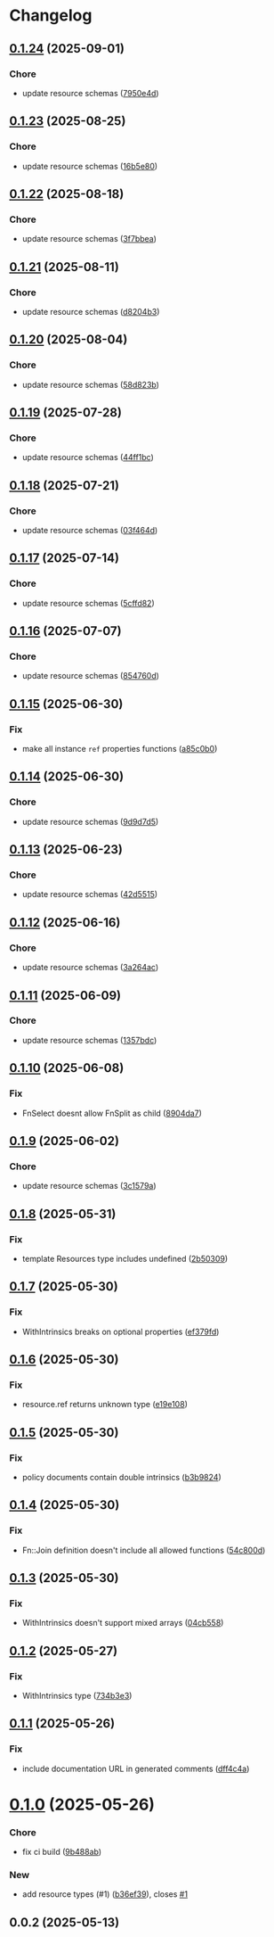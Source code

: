 # Changelog

## [0.1.24](https://github.com/propulsionworks/cloudformation/compare/0.1.23...0.1.24) (2025-09-01)


### Chore

* update resource schemas ([7950e4d](https://github.com/propulsionworks/cloudformation/commit/7950e4d8dd3131dbc3ba5144adf6c9ce1f79507d))

## [0.1.23](https://github.com/propulsionworks/cloudformation/compare/0.1.22...0.1.23) (2025-08-25)


### Chore

* update resource schemas ([16b5e80](https://github.com/propulsionworks/cloudformation/commit/16b5e805cdfa5891d8660b708b5088d9b6e1c410))

## [0.1.22](https://github.com/propulsionworks/cloudformation/compare/0.1.21...0.1.22) (2025-08-18)


### Chore

* update resource schemas ([3f7bbea](https://github.com/propulsionworks/cloudformation/commit/3f7bbea2dab9d3b59e25589f3e5a35441287d4db))

## [0.1.21](https://github.com/propulsionworks/cloudformation/compare/0.1.20...0.1.21) (2025-08-11)


### Chore

* update resource schemas ([d8204b3](https://github.com/propulsionworks/cloudformation/commit/d8204b39ef367f4fd00b35870db1bce2250b4bff))

## [0.1.20](https://github.com/propulsionworks/cloudformation/compare/0.1.19...0.1.20) (2025-08-04)


### Chore

* update resource schemas ([58d823b](https://github.com/propulsionworks/cloudformation/commit/58d823bf47044d1346c52a98578400ffb437bf9e))

## [0.1.19](https://github.com/propulsionworks/cloudformation/compare/0.1.18...0.1.19) (2025-07-28)


### Chore

* update resource schemas ([44ff1bc](https://github.com/propulsionworks/cloudformation/commit/44ff1bc5f478c4bc2344a810cce7d844c914e5e8))

## [0.1.18](https://github.com/propulsionworks/cloudformation/compare/0.1.17...0.1.18) (2025-07-21)


### Chore

* update resource schemas ([03f464d](https://github.com/propulsionworks/cloudformation/commit/03f464dfd0943d1ca37aa7c16122add7712f7cc7))

## [0.1.17](https://github.com/propulsionworks/cloudformation/compare/0.1.16...0.1.17) (2025-07-14)


### Chore

* update resource schemas ([5cffd82](https://github.com/propulsionworks/cloudformation/commit/5cffd824bfb9892524812c8f11760366a13651c1))

## [0.1.16](https://github.com/propulsionworks/cloudformation/compare/0.1.15...0.1.16) (2025-07-07)


### Chore

* update resource schemas ([854760d](https://github.com/propulsionworks/cloudformation/commit/854760dc5ea7e1a25fa76e34208af3df45cc984a))

## [0.1.15](https://github.com/propulsionworks/cloudformation/compare/0.1.14...0.1.15) (2025-06-30)


### Fix

* make all instance `ref` properties functions ([a85c0b0](https://github.com/propulsionworks/cloudformation/commit/a85c0b0cf5caaf96f5904d2299cc3fd5aaffc75d))

## [0.1.14](https://github.com/propulsionworks/cloudformation/compare/0.1.13...0.1.14) (2025-06-30)


### Chore

* update resource schemas ([9d9d7d5](https://github.com/propulsionworks/cloudformation/commit/9d9d7d50c2a14f32928465452512b72d91b607c7))

## [0.1.13](https://github.com/propulsionworks/cloudformation/compare/0.1.12...0.1.13) (2025-06-23)


### Chore

* update resource schemas ([42d5515](https://github.com/propulsionworks/cloudformation/commit/42d55156605713bbdc646732679a935beee821ab))

## [0.1.12](https://github.com/propulsionworks/cloudformation/compare/0.1.11...0.1.12) (2025-06-16)


### Chore

* update resource schemas ([3a264ac](https://github.com/propulsionworks/cloudformation/commit/3a264aca1ffde21480ab47f57aabcb876c515e98))

## [0.1.11](https://github.com/propulsionworks/cloudformation/compare/0.1.10...0.1.11) (2025-06-09)


### Chore

* update resource schemas ([1357bdc](https://github.com/propulsionworks/cloudformation/commit/1357bdcf233a2d252875712acb7a0bc44740f290))

## [0.1.10](https://github.com/propulsionworks/cloudformation/compare/0.1.9...0.1.10) (2025-06-08)


### Fix

* FnSelect doesnt allow FnSplit as child ([8904da7](https://github.com/propulsionworks/cloudformation/commit/8904da775da7908072bc80757d8d3aec8764bb2d))

## [0.1.9](https://github.com/propulsionworks/cloudformation/compare/0.1.8...0.1.9) (2025-06-02)


### Chore

* update resource schemas ([3c1579a](https://github.com/propulsionworks/cloudformation/commit/3c1579a51076ead848e01172af5fd107bcce7b5a))

## [0.1.8](https://github.com/propulsionworks/cloudformation/compare/0.1.7...0.1.8) (2025-05-31)


### Fix

* template Resources type includes undefined ([2b50309](https://github.com/propulsionworks/cloudformation/commit/2b503093480a45ae6d2adfeb00e75c339d655fc7))

## [0.1.7](https://github.com/propulsionworks/cloudformation/compare/0.1.6...0.1.7) (2025-05-30)


### Fix

* WithIntrinsics breaks on optional properties ([ef379fd](https://github.com/propulsionworks/cloudformation/commit/ef379fdedd21c6c2d775bb66a6a92463750c49d3))

## [0.1.6](https://github.com/propulsionworks/cloudformation/compare/0.1.5...0.1.6) (2025-05-30)


### Fix

* resource.ref returns unknown type ([e19e108](https://github.com/propulsionworks/cloudformation/commit/e19e1089ae1d018bfd76c642e7168d8254de0d0a))

## [0.1.5](https://github.com/propulsionworks/cloudformation/compare/0.1.4...0.1.5) (2025-05-30)


### Fix

* policy documents contain double intrinsics ([b3b9824](https://github.com/propulsionworks/cloudformation/commit/b3b982480682a30a85816e768f7fe7f9fef35b4f))

## [0.1.4](https://github.com/propulsionworks/cloudformation/compare/0.1.3...0.1.4) (2025-05-30)


### Fix

* Fn::Join definition doesn't include all allowed functions ([54c800d](https://github.com/propulsionworks/cloudformation/commit/54c800da7c664c6c802ba05eb3277379fb3f07b5))

## [0.1.3](https://github.com/propulsionworks/cloudformation/compare/0.1.2...0.1.3) (2025-05-30)


### Fix

* WithIntrinsics doesn't support mixed arrays ([04cb558](https://github.com/propulsionworks/cloudformation/commit/04cb55875411ad19423307d1156b346c63cad512))

## [0.1.2](https://github.com/propulsionworks/cloudformation/compare/0.1.1...0.1.2) (2025-05-27)


### Fix

* WithIntrinsics type ([734b3e3](https://github.com/propulsionworks/cloudformation/commit/734b3e347916c4ee176dbbe3e32fbe411d4bc5c7))

## [0.1.1](https://github.com/propulsionworks/cloudformation/compare/0.1.0...0.1.1) (2025-05-26)


### Fix

* include documentation URL in generated comments ([dff4c4a](https://github.com/propulsionworks/cloudformation/commit/dff4c4a2336aee21358a0cef4d4f86b6f217fa25))

# [0.1.0](https://github.com/propulsionworks/cloudformation/compare/0.0.2...0.1.0) (2025-05-26)


### Chore

* fix ci build ([9b488ab](https://github.com/propulsionworks/cloudformation/commit/9b488abd12d68e05dfecf367e8f737d8205bc527))

### New

* add resource types (#1) ([b36ef39](https://github.com/propulsionworks/cloudformation/commit/b36ef39739768f75d47c2cc102eef7421353fb8c)), closes [#1](https://github.com/propulsionworks/cloudformation/issues/1)

## 0.0.2 (2025-05-13)
